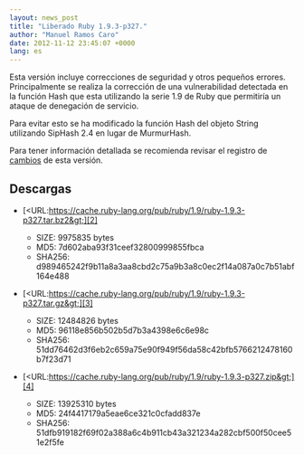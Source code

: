 ```yaml
---
layout: news_post
title: "Liberado Ruby 1.9.3-p327."
author: "Manuel Ramos Caro"
date: 2012-11-12 23:45:07 +0000
lang: es
---
```


Esta versión incluye correcciones de seguridad y otros pequeños errores.
Principalmente se realiza la corrección de una vulnerabilidad detectada
en la función Hash que esta utilizando la serie 1.9 de Ruby que
permitiría un ataque de denegación de servicio.

Para evitar esto se ha modificado la función Hash del objeto String
utilizando SipHash 2.4 en lugar de MurmurHash.

Para tener información detallada se recomienda revisar el registro de
[cambios][1] de esta versión.

## Descargas

* [&lt;URL:https://cache.ruby-lang.org/pub/ruby/1.9/ruby-1.9.3-p327.tar.bz2&gt;][2]
  * SIZE: 9975835 bytes
  * MD5: 7d602aba93f31ceef32800999855fbca
  * SHA256: d989465242f9b11a8a3aa8cbd2c75a9b3a8c0ec2f14a087a0c7b51abf164e488

* [&lt;URL:https://cache.ruby-lang.org/pub/ruby/1.9/ruby-1.9.3-p327.tar.gz&gt;][3]
  * SIZE: 12484826 bytes
  * MD5: 96118e856b502b5d7b3a4398e6c6e98c
  * SHA256: 51dd76462d3f6eb2c659a75e90f949f56da58c42bfb5766212478160b7f23d71

* [&lt;URL:https://cache.ruby-lang.org/pub/ruby/1.9/ruby-1.9.3-p327.zip&gt;][4]
  * SIZE: 13925310 bytes
  * MD5: 24f4417179a5eae6ce321c0cfadd837e
  * SHA256: 51dfb919182f69f02a388a6c4b911cb43a321234a282cbf500f50cee51e2f5fe



[1]: https://svn.ruby-lang.org/repos/ruby/tags/v1_9_3_327/ChangeLog
[2]: https://cache.ruby-lang.org/pub/ruby/1.9/ruby-1.9.3-p327.tar.bz2
[3]: https://cache.ruby-lang.org/pub/ruby/1.9/ruby-1.9.3-p327.tar.gz
[4]: https://cache.ruby-lang.org/pub/ruby/1.9/ruby-1.9.3-p327.zip
